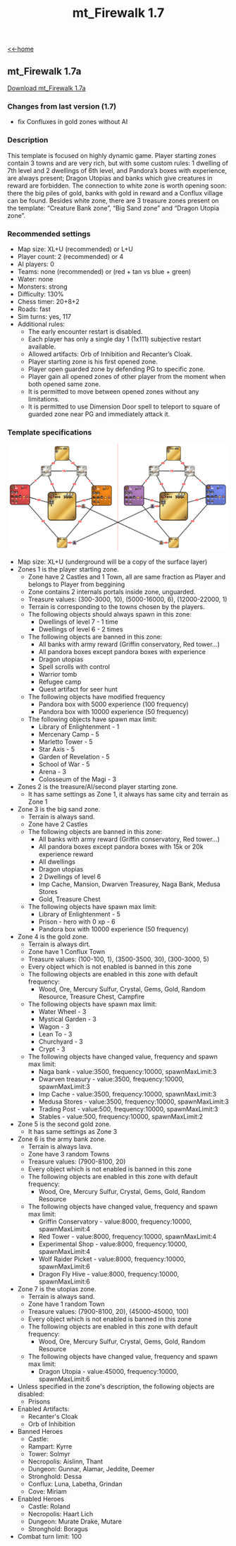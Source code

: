 ﻿---
title: mt_Firewalk 1.7
---

[<<-home](../..)

## mt_Firewalk 1.7a

[Download mt_Firewalk 1.7a](./mt_Firewalk_1_7a.zip)

### Changes from last version (1.7)
* fix Confluxes in gold zones without AI

### Description
This template is focused on highly dynamic game. Player starting zones contain 3 towns and are very rich, but with some custom rules: 1 dwelling of 7th level and 2 dwellings of 6th level, and Pandora’s boxes with experience, are always present; Dragon Utopias and banks which give creatures in reward are forbidden. The connection to white zone is worth opening soon: there the big piles of gold, banks with gold in reward and a Conflux village can be found. Besides white zone, there are 3 treasure zones present on the template: “Creature Bank zone”, “Big Sand zone” and “Dragon Utopia zone”.

### Recommended settings
* Map size: XL+U (recommended) or L+U
* Player count: 2 (recommended) or 4
* AI players: 0
* Teams: none (recommended) or (red + tan vs blue + green)
* Water: none
* Monsters: strong
* Difficulty: 130%
* Chess timer: 20+8+2
* Roads: fast
* Sim turns: yes, 117
* Additional rules:
    * The early encounter restart is disabled.
    * Each player has only a single day 1 (1x111) subjective restart available.
    * Allowed artifacts: Orb of Inhibition and Recanter’s Cloak.
	* Player starting zone is his first opened zone.
	* Player open guarded zone by defending PG to specific zone.
	* Player gain all opened zones of other player from the moment when both opened same zone.
	* It is permitted to move between opened zones without any limitations.
	* It is permitted to use Dimension Door spell to teleport to square of guarded zone near PG and immediately attack it.

### Template specifications

![](graph.png)

* Map size: XL+U (underground will be a copy of the surface layer)
* Zones 1 is the player starting zone.
	* Zone have 2 Castles and 1 Town, all are same fraction as Player and belongs to Player from beggining
	* Zone contains 2 internals portals inside zone, unguarded. 
    * Treasure values: (300-3000, 10), (5000-16000, 6), (12000-22000, 1)
    * Terrain is corresponding to the towns chosen by the players.
    * The following objects should always spawn in this zone:
        * Dwellings of level 7 - 1 time
        * Dwellings of level 6 - 2 times
    * The following objects are banned in this zone:
        * All banks with army reward (Griffin conservatory, Red tower...)
		* All pandora boxes except pandora boxes with experience
		* Dragon utopias
		* Spell scrolls with control
		* Warrior tomb
		* Refugee camp
		* Quest artifact for seer hunt
	* The following objects have modified frequency
		* Pandora box with 5000 experience (100 frequency)
		* Pandora box with 10000 experience (50 frequency)
	* The following objects have spawn max limit:
		* Library of Enlightenment - 1
		* Mercenary Camp - 5
		* Marletto Tower - 5
		* Star Axis - 5
		* Garden of Revelation - 5
		* School of War - 5
		* Arena - 3
		* Colosseum of the Magi - 3
* Zones 2 is the treasure/AI/second player starting zone.
	* It has same settings as Zone 1, it always has same city and terrain as Zone 1	
* Zone 3 is the big sand zone.
    * Terrain is always sand.
	* Zone have 2 Castles
    * The following objects are banned in this zone:
        * All banks with army reward (Griffin conservatory, Red tower...)
		* All pandora boxes except pandora boxes with 15k or 20k experience reward
		* All dwellings
		* Dragon utopias
        * 2 Dwellings of level 6
		* Imp Cache, Mansion, Dwarven Treasurey, Naga Bank, Medusa Stores
		* Gold, Treasure Chest
	* The following objects have spawn max limit:
		* Library of Enlightenment - 5
		* Prison - hero with 0 xp - 6
		* Pandora box with 10000 experience (50 frequency)
* Zone 4 is the gold zone.
    * Terrain is always dirt.
	* Zone have 1 Conflux Town
	* Treasure values: (100-100, 1), (3500-3500, 30), (300-3000, 5)
	* Every object which is not enabled is banned in this zone
    * The following objects are enabled in this zone with default frequency:
        * Wood, Ore, Mercury Sulfur, Crystal, Gems, Gold, Random Resource, Treasure Chest, Campfire
	* The following objects have spawn max limit:
        * Water Wheel - 3
		* Mystical Garden - 3
		* Wagon - 3
		* Lean To - 3
		* Churchyard - 3
		* Crypt - 3		
	* The following objects have changed value, frequency and spawn max limit:
		* Naga bank - value:3500, frequency:10000, spawnMaxLimit:3
		* Dwarven treasury - value:3500, frequency:10000, spawnMaxLimit:3
		* Imp Cache - value:3500, frequency:10000, spawnMaxLimit:3
		* Medusa Stores - value:3500, frequency:10000, spawnMaxLimit:3
		* Trading Post - value:500, frequency:10000, spawnMaxLimit:3
		* Stables - value:500, frequency:10000, spawnMaxLimit:2
* Zone 5 is the second gold zone.
	* It has same settings as Zone 3
* Zone 6 is the army bank zone.
    * Terrain is always lava.
	* Zone have 3 random Towns
	* Treasure values: (7900-8100, 20)
	* Every object which is not enabled is banned in this zone
    * The following objects are enabled in this zone with default frequency:
        * Wood, Ore, Mercury Sulfur, Crystal, Gems, Gold, Random Resource	
	* The following objects have changed value, frequency and spawn max limit:
		* Griffin Conservatory - value:8000, frequency:10000, spawnMaxLimit:4
		* Red Tower - value:8000, frequency:10000, spawnMaxLimit:4
		* Experimental Shop - value:8000, frequency:10000, spawnMaxLimit:4
		* Wolf Raider Picket - value:8000, frequency:10000, spawnMaxLimit:6
		* Dragon Fly Hive - value:8000, frequency:10000, spawnMaxLimit:6
* Zone 7 is the utopias zone.
    * Terrain is always sand.
	* Zone have 1 random Town
	* Treasure values: (7900-8100, 20), (45000-45000, 100)
	* Every object which is not enabled is banned in this zone
    * The following objects are enabled in this zone with default frequency:
        * Wood, Ore, Mercury Sulfur, Crystal, Gems, Gold, Random Resource	
	* The following objects have changed value, frequency and spawn max limit:
		* Dragon Utopia - value:45000, frequency:10000, spawnMaxLimit:6
* Unless specified in the zone's description, the following objects are disabled:
    * Prisons
* Enabled Artifacts:
	* Recanter's Cloak
	* Orb of Inhibition
* Banned Heroes
    * Castle: 
    * Rampart: Kyrre
    * Tower: Solmyr
    * Necropolis: Aislinn, Thant 
    * Dungeon: Gunnar, Alamar, Jeddite, Deemer
    * Stronghold: Dessa
    * Conflux: Luna, Labetha, Grindan
    * Cove: Miriam
* Enabled Heroes
    * Castle: Roland
    * Necropolis: Haart Lich
    * Dungeon: Murate Drake, Mutare
    * Stronghold: Boragus
* Combat turn limit: 100